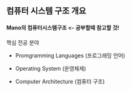 ## 컴퓨터 시스템 구조 개요



#### Mano의 컴퓨터시스템구조 <- 공부할때 참고할 것!



핵심 전공 분야

- Promgramming Languages (프로그래밍 언어)

- Operating System (운영체제)

- Computer Architecture (컴퓨터 구조)




